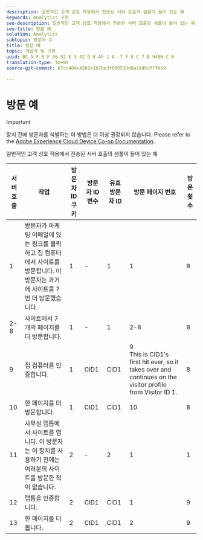 ```yaml
---
description: 일반적인 고객 상호 작용에서 전송된 서버 호출의 샘플이 들어 있는 예
keywords: Analytics 구현
seo-description: 일반적인 고객 상호 작용에서 전송된 서버 호출의 샘플이 들어 있는 예
seo-title: 방문 예
solution: Analytics
subtopic: 방문자 수
title: 방문 예
topic: 개발자 및 구현
uuid: BC 5 F 8 F 56-52 E 3-42 D 8-AF 1 A -7 F 5 C 7 B 9496 C 0
translation-type: tm+mt
source-git-commit: 67cc404c4502b1b7be3f089538d8a28d5cf7f659

---
```



# 방문 예

>[!IMPORTANT]
>
>장치 간에 방문자를 식별하는 이 방법은 더 이상 권장되지 않습니다. Please refer to the [Adobe Experience Cloud Device Co-op Documentation](https://marketing.adobe.com/resources/help/en_US/mcdc/).

일반적인 고객 상호 작용에서 전송된 서버 호출의 샘플이 들어 있는 예

| 서버 호출 | 작업 | 방문자 ID 쿠키 | 방문자 ID 변수 | 유효 방문자 ID | 방문 페이지 번호 | 방문 횟수 |
|--- |--- |--- |--- |--- |--- |--- |
| 1 | 방문자가 마케팅 이메일에 있는 링크를 클릭하고 집 컴퓨터에서 사이트를 방문합니다. 이 방문자는 과거에 사이트를 7번 더 방문했습니다. | 1 | - | 1 | 1 | 8 |
| 2-8 | 사이트에서 7개의 페이지를 더 방문합니다. | 1 | - | 1 | 2-8 | 8 |
| 9 | 집 컴퓨터를 인증합니다. | 1 | CID1 | CID1 | 9 <br>This is CID1&#39;s first hit ever, so it takes over and continues on the visitor profile from Visitor ID 1.</br> | 8 |
| 10 | 한 페이지를 더 방문합니다. | 1 | CID1 | CID1 | 10 | 8 |
| 11 | 사무실 랩톱에서 사이트를 엽니다. 이 방문자는 이 장치를 사용하기 전에는 여러분의 사이트를 방문한 적이 없습니다. | 2 | - | 2 | 1 | 1 |
| 12 | 랩톱을 인증합니다. | 2 | CID1 | CID1 | 1 | 9 |
| 13 | 한 페이지를 더 봅니다. | 2 | CID1 | CID1 | 2 | 9 |